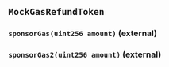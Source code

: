## `MockGasRefundToken`






### `sponsorGas(uint256 amount)` (external)





### `sponsorGas2(uint256 amount)` (external)






